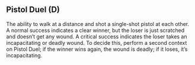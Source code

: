 ## Pistol Duel (D)

The ability to walk at a distance and shot a single-shot pistol at each other.
A normal success indicates a clear winner, but the loser is just scratched and doesn’t get any wound.
A critical success indicates the loser takes an incapacitating or deadly wound. To decide this, perform a second context on Pistol Duel; if the winner wins again, the wound is deadly; if it loses, it’s incapacitating.


